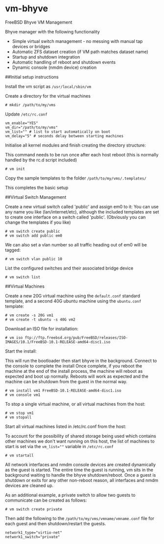# vm-bhyve

FreeBSD Bhyve VM Management

Bhyve manager with the following functionality

* Simple virtual switch management - no messing with manual tap devices or bridges
* Automatic ZFS dataset creation (if VM path matches dataset name)
* Startup and shutdown integration
* Automatic handling of reboot and shutdown events
* Dynamic console (nmdm device) creation

##Initial setup instructions

Install the vm script as `/usr/local/sbin/vm`

Create a directory for the virtual machines

    # mkdir /path/to/my/vms
    
Update `/etc/rc.conf`

    vm_enable="YES"
    vm_dir="/path/to/my/vms"
    vm_list="" # list to start automatically on boot
    vm_delay="5" # seconds delay between starting machines
    
Initialise all kernel modules and finish creating the directory structure:

This command needs to be run once after each host reboot (this is normally handled by the rc.d script included)

    # vm init
    
Copy the sample templates to the folder `/path/to/my/vms/.templates/`

This completes the basic setup

##Virtual Switch Management

Create a new virtual switch called 'public' and assign em0 to it:
You can use any name you like (lan/internet/etc), although the included templates are set to create one interface on a switch called 'public'. (Obviously you can change the templates if you like)

    # vm switch create public
    # vm switch add public em0
    
We can also set a vlan number so all traffic heading out of em0 will be tagged:

    # vm switch vlan public 10
    
List the configured switches and their associated bridge device

    # vm switch list
    
##Virtual Machines

Create a new 20G virtual machine using the `default.conf` standard template, and a second 40G ubuntu machine using the `ubuntu.conf` template:

    # vm create -s 20G vm1
    # vm create -t ubuntu -s 40G vm2
    
Download an ISO file for installation:

    # vm iso ftp://ftp.freebsd.org/pub/FreeBSD/releases/ISO-IMAGES/10.1/FreeBSD-10.1-RELEASE-amd64-disc1.iso

Start the install:

This will run the bootloader then start bhyve in the background. Connect to the console to complete the install
Once complete, if you reboot the machine at the end of the install process, the machine will reboot as expected and boot up normally. Reboots will work as expected and the machine can be shutdown from the guest in the normal way.

    # vm install vm1 FreeBSD-10.1-RELEASE-amd64-disc1.iso
    # vm console vm1
    
To stop a single virtual machine, or all virtual machines from the host:

    # vm stop vm1
    # vm stopall
    
Start all virtual machines listed in /etc/rc.conf from the host:

To account for the possibility of shared storage being used which contains other machines we don't want running on this host, the list of machines to start is set via the `vm_list=""` variable in `/etc/rc.conf`

    # vm startall

All network interfaces and nmdm console devices are created dynamically as the guest is started. The entire time the guest is running, vm sits in the background waiting to handle the bhyve shutdown/reboot. Once a guest is shutdown or exits for any other non-reboot reason, all interfaces and nmdm devices are cleaned up.

As an additional example, a private switch to allow two guests to communicate can be created as follows:

    # vm switch create private
    
Then add the following to the `/path/to/my/vms/vmname/vmname.conf` file for each guest and then shutdown/restart the guests.

    network1_type="virtio-net"
    network1_switch="private"